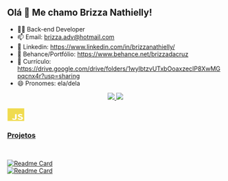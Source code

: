 ## Olá 👋 Me chamo Brizza Nathielly!

- 👩‍💻 Back-end Developer
- 📫 Email: brizza.adv@hotmail.com
- 📌 Linkedin: https://www.linkedin.com/in/brizzanathielly/
- 📌 Behance/Portfólio: https://www.behance.net/brizzadacruz
- 📌 Currículo: https://drive.google.com/drive/folders/1wylbtzvUTxbOoaxzecIP8XwMGpqcnx4r?usp=sharing
- 😄 Pronomes: ela/dela


<div align="center">
  <a href="https://github.com/whoisbrizza">
  <img height="180em" src="https://github-readme-stats.vercel.app/api?username=whoisbrizza&show_icons=true&theme=dracula&include_all_commits=true&count_private=true"/>
  <img height="180em" src="https://github-readme-stats.vercel.app/api/top-langs/?username=whoisbrizza&layout=compact&langs_count=7&theme=dracula"/>
</div>
<div style="display: inline_block"><br>
  <img align="center" alt="Rafa-Js" height="30" width="40" src="https://raw.githubusercontent.com/devicons/devicon/master/icons/javascript/javascript-plain.svg">

  
### Projetos
  
<br>
  
[![Readme Card](https://github-readme-stats.vercel.app/api/pin/?username=whoisbrizza&repo=jornada-dev-tiktok)](https://github.com/anuraghazra/github-readme-stats) 
<br>
[![Readme Card](https://github-readme-stats.vercel.app/api/pin/?username=whoisbrizza&repo=cronograma-medico-brizza-nathielly)](https://github.com/anuraghazra/github-readme-stats) 

